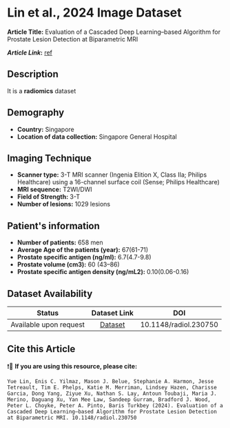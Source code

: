 # **Lin et al., 2024 Image Dataset**
**Article Title:** Evaluation of a Cascaded Deep Learning–based Algorithm for Prostate Lesion Detection at Biparametric MRI

**_Article Link_:** [ref](https://pubs.rsna.org/doi/10.1148/radiol.230750)

## **Description**
It is a **radiomics** dataset

## **Demography**
+ **Country:** Singapore
+ **Location of data collection:** Singapore General Hospital

## **Imaging Technique**
+ **Scanner type:**  3-T MRI scanner (Ingenia Elition X, Class IIa; Philips Healthcare) using a 16-channel surface coil (Sense; Philips Healthcare)
+ **MRI sequence:** T2WI/DWI
+ **Field of Strength:** 3-T
+ **Number of lesions:** 1029 lesions
  
## **Patient's information**
+ **Number of patients:** 658 men
+ **Average Age of the patients (year):** 67(61-71)
+ **Prostate specific antigen (ng/ml):** 6.7(4.7-9.8)
+ **Prostate volume (cm3):**  60 (43–86)
+ **Prostate specific antigen density (ng/mL2):** 0.10(0.06-0.16)

## **Dataset Availability**

|**Status**|**Dataset Link**|**DOI**|
|:---:|:---:|:---:|
|Available upon request| [Dataset](https://www.cancerimagingarchive.net/nbia-search/?CollectionCriteria=PROSTATEx)| 10.1148/radiol.230750


## **Cite this Article**

❗🛑 **If you are using this resource, please cite:**

```
Yue Lin, Enis C. Yilmaz, Mason J. Belue, Stephanie A. Harmon, Jesse Tetreault, Tim E. Phelps, Katie M. Merriman, Lindsey Hazen, Charisse Garcia, Dong Yang, Ziyue Xu, Nathan S. Lay, Antoun Toubaji, Maria J. Merino, Daguang Xu, Yan Mee Law, Sandeep Gurram, Bradford J. Wood, Peter L. Choyke, Peter A. Pinto, Baris Turkbey (2024). Evaluation of a Cascaded Deep Learning–based Algorithm for Prostate Lesion Detection at Biparametric MRI. 10.1148/radiol.230750

```
